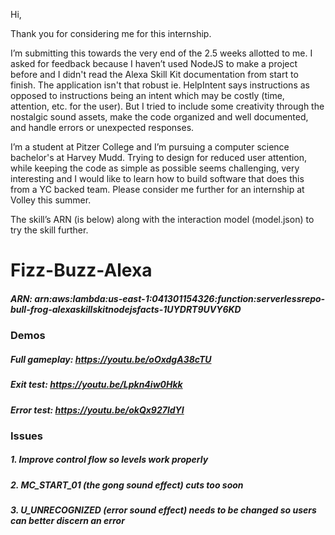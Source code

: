 Hi,

Thank you for considering me for this internship.

I’m submitting this towards the very end of the 2.5 weeks allotted to me. I asked for feedback because I haven’t used NodeJS to make a project before and I didn't read the Alexa Skill Kit documentation from start to finish. The application isn't that robust ie. HelpIntent says instructions as opposed to instructions being an intent which may be costly (time, attention, etc. for the user). But I tried to include some creativity through the nostalgic sound assets, make the code organized and well documented, and handle errors or unexpected responses.

I’m a student at Pitzer College and I’m pursuing a computer science bachelor's at Harvey Mudd. Trying to design for reduced user attention, while keeping the code as simple as possible seems challenging, very interesting and I would like to learn how to build software that does this from a YC backed team. Please consider me further for an internship at Volley this summer.

The skill’s ARN (is below) along with the interaction model (model.json) to try the skill further.

# Fizz-Buzz-Alexa
##### ARN: arn:aws:lambda:us-east-1:041301154326:function:serverlessrepo-bull-frog-alexaskillskitnodejsfacts-1UYDRT9UVY6KD
### Demos
##### Full gameplay: https://youtu.be/oOxdgA38cTU
##### Exit test: https://youtu.be/Lpkn4iw0Hkk
##### Error test: https://youtu.be/okQx927ldYI

### Issues
##### 1. Improve control flow so levels work properly
##### 2. MC_START_01 (the gong sound effect) cuts too soon
##### 3. U_UNRECOGNIZED (error sound effect) needs to be changed so users can better discern an error
